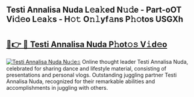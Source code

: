 ## Testi Annalisa Nuda L𝚎a𝚔ed N𝚞𝚍e - Part-oOT Vi𝚍𝚎o L𝚎a𝚔s - H𝚘𝚝 O𝚗𝚕yf𝚊ns P𝚑𝚘tos USGXh

# <h2><a href="http://kfc761.oniu.top/?m=Testi+Annalisa+Nuda">🔗👉 🔴 Testi Annalisa Nuda P𝚑ot𝚘𝚜 V𝚒d𝚎o</a></h2>

[![Testi Annalisa Nuda Nu𝚍e𝚜](https://i.imgur.com/0qMVB7G.gif)](http://kfc761.oniu.top/?m=Testi+Annalisa+Nuda)
Online thought leader Testi Annalisa Nuda, celebrated for sharing dance and lifestyle material, consisting of presentations and personal vlogs. Outstanding juggling partner Testi Annalisa Nuda, recognized for their remarkable abilities and accomplishments in juggling with others.  
